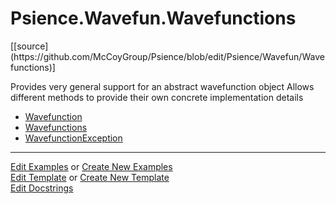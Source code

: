 # <a id="Psience.Wavefun.Wavefunctions">Psience.Wavefun.Wavefunctions</a> 
<div class="docs-source-link" markdown="1">
[[source](https://github.com/McCoyGroup/Psience/blob/edit/Psience/Wavefun/Wavefunctions)]
</div>
    
Provides very general support for an abstract wavefunction object
Allows different methods to provide their own concrete implementation details

  - [Wavefunction](Wavefunctions/Wavefunction.md)
  - [Wavefunctions](Wavefunctions/Wavefunctions.md)
  - [WavefunctionException](Wavefunctions/WavefunctionException.md)





___

[Edit Examples](https://github.com/McCoyGroup/Psience/edit/edit/ci/examples/ci/docs/Psience/Wavefun/Wavefunctions.md) or 
[Create New Examples](https://github.com/McCoyGroup/Psience/new/edit/?filename=ci/examples/ci/docs/Psience/Wavefun/Wavefunctions.md) <br/>
[Edit Template](https://github.com/McCoyGroup/Psience/edit/edit/ci/docs/ci/docs/Psience/Wavefun/Wavefunctions.md) or 
[Create New Template](https://github.com/McCoyGroup/Psience/new/edit/?filename=ci/docs/templates/ci/docs/Psience/Wavefun/Wavefunctions.md) <br/>
[Edit Docstrings](https://github.com/McCoyGroup/Psience/edit/edit/Psience/Wavefun/Wavefunctions/__init__.py?message=Update%20Docs)